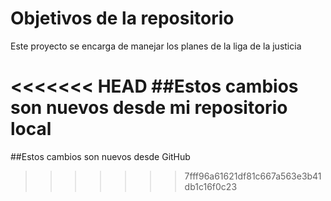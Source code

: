 # Objetivos de la repositorio

Este proyecto se encarga de manejar los planes de la liga de la justicia


<<<<<<< HEAD
##Estos cambios son nuevos desde mi repositorio local
=======
##Estos cambios son nuevos desde GitHub
>>>>>>> 7fff96a61621df81c667a563e3b41db1c16f0c23

